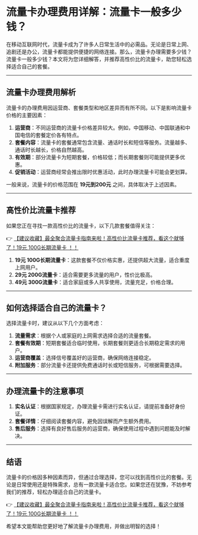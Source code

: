 # 流量卡办理费用详解：流量卡一般多少钱？

在移动互联网时代，流量卡成为了许多人日常生活中的必需品。无论是日常上网、追剧还是办公，流量卡都能提供便捷的网络连接。那么，流量卡办理需要多少钱？流量卡一般多少钱？本文将为您详细解答，并推荐高性价比的流量卡，助您轻松选择适合自己的套餐。

---

## 流量卡办理费用解析

流量卡的办理费用因运营商、套餐类型和地区差异而有所不同。以下是影响流量卡价格的主要因素：

1. **运营商**：不同运营商的流量卡价格差异较大。例如，中国移动、中国联通和中国电信的套餐定价各有特点。
2. **套餐内容**：流量卡的套餐通常包含流量、通话时长和短信等服务。流量越多、通话时长越长，价格自然越高。
3. **有效期**：部分流量卡为短期套餐，价格较低；而长期套餐则可能提供更多优惠。
4. **促销活动**：运营商经常会推出限时优惠活动，此时办理流量卡可能会更划算。

一般来说，流量卡的价格范围在 **19元到200元** 之间，具体取决于上述因素。

---

## 高性价比流量卡推荐

如果您正在寻找一款高性价比的流量卡，以下几款套餐值得关注：

👉 [【建议收藏】最全聚合流量卡指南来啦！高性价比流量卡推荐，看这个就够了！19元 100G长期流量卡 ！！](https://bit.ly/Liuliangka)

1. **19元 100G长期流量卡**：这款套餐不仅价格实惠，还提供超大流量，适合重度上网用户。
2. **29元 200G流量卡**：适合需要更多流量的用户，性价比极高。
3. **49元 300G流量卡**：适合家庭或多人共享使用，流量充足，价格合理。

---

## 如何选择适合自己的流量卡？

选择流量卡时，建议从以下几个方面考虑：

1. **流量需求**：根据个人或家庭的上网需求选择合适的流量套餐。
2. **套餐有效期**：短期套餐适合临时使用，长期套餐则更适合长期稳定需求的用户。
3. **运营商覆盖**：选择信号覆盖好的运营商，确保网络连接稳定。
4. **附加服务**：部分流量卡还提供免费通话时长或短信服务，可根据需要选择。

---

## 办理流量卡的注意事项

1. **实名认证**：根据国家规定，办理流量卡需进行实名认证，请提前准备好身份证。
2. **套餐详情**：仔细阅读套餐内容，避免因误解而产生额外费用。
3. **售后服务**：选择有良好售后服务的运营商，确保使用过程中遇到问题能及时解决。

---

## 结语

流量卡的价格因多种因素而异，但通过合理选择，您可以找到高性价比的套餐。无论是日常使用还是特殊需求，总有一款流量卡适合您。如果您还在犹豫，不妨参考我们的推荐，轻松办理适合自己的流量卡。

👉 [【建议收藏】最全聚合流量卡指南来啦！高性价比流量卡推荐，看这个就够了！19元 100G长期流量卡 ！！](https://bit.ly/Liuliangka)

希望本文能帮助您更好地了解流量卡办理费用，并做出明智的选择！